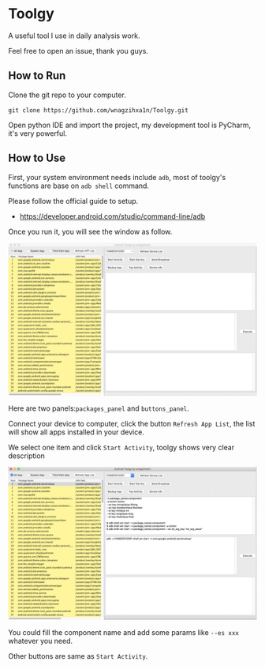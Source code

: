 # Toolgy

A useful tool I use in daily analysis work. 

Feel free to open an issue, thank you guys.

## How to Run
Clone the git repo to your computer.
```
git clone https://github.com/wnagzihxa1n/Toolgy.git
```

Open python IDE and import the project, my development tool is PyCharm, it's very powerful.

## How to Use
First, your system environment needs include `adb`, most of toolgy's functions are base on `adb shell` command.

Please follow the official guide to setup.
- https://developer.android.com/studio/command-line/adb

Once you run it, you will see the window as follow.

![](resources/main_window.png)

Here are two panels:`packages_panel` and `buttons_panel`.

Connect your device to computer, click the button `Refresh App List`, the list will show all apps installed in your device.

We select one item and click `Start Activity`, toolgy shows very clear description

![](resources/start_activity.png)

You could fill the component name and add some params like `--es xxx` whatever you need.

Other buttons are same as `Start Activity`.